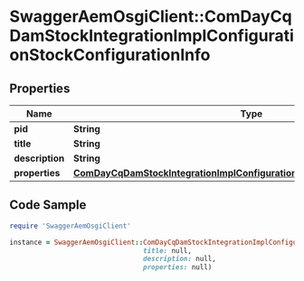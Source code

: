 # SwaggerAemOsgiClient::ComDayCqDamStockIntegrationImplConfigurationStockConfigurationInfo

## Properties

Name | Type | Description | Notes
------------ | ------------- | ------------- | -------------
**pid** | **String** |  | [optional] 
**title** | **String** |  | [optional] 
**description** | **String** |  | [optional] 
**properties** | [**ComDayCqDamStockIntegrationImplConfigurationStockConfigurationProperties**](ComDayCqDamStockIntegrationImplConfigurationStockConfigurationProperties.md) |  | [optional] 

## Code Sample

```ruby
require 'SwaggerAemOsgiClient'

instance = SwaggerAemOsgiClient::ComDayCqDamStockIntegrationImplConfigurationStockConfigurationInfo.new(pid: null,
                                 title: null,
                                 description: null,
                                 properties: null)
```


